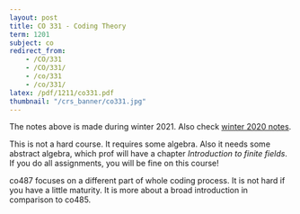 ```yaml
---
layout: post
title: CO 331 - Coding Theory
term: 1201
subject: co
redirect_from:
    - /CO/331
    - /CO/331/
    - /co/331
    - /co/331/
latex: /pdf/1211/co331.pdf
thumbnail: "/crs_banner/co331.jpg"
---
```



The notes above is made during winter 2021. Also check [winter 2020 notes](/pdf/1201/co331.pdf).


This is not a hard course. It requires some algebra. Also it needs some abstract algebra, which prof will have a chapter *Introduction to finite fields*. If you do all assignments, you will be fine on this course!

co487 focuses on a different part of whole coding process. It is not hard if you have a little maturity. It is more about a broad introduction in comparison to co485.
